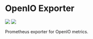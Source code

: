 # OpenIO Exporter

![](https://github.com/iij-ii/openio_exporter/workflows/CI/badge.svg)
![](https://github.com/iij-ii/openio_exporter/workflows/CD/badge.svg)

Prometheus exporter for OpenIO metrics.
